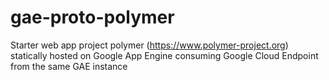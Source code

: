 gae-proto-polymer
=================

Starter web app project polymer (https://www.polymer-project.org) statically hosted on Google App Engine consuming Google Cloud Endpoint from the same GAE instance
